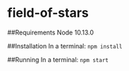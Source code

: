 # field-of-stars

##Requirements
Node 10.13.0

##Installation
In a terminal: `npm install`

##Running
In a terminal: `npm start`